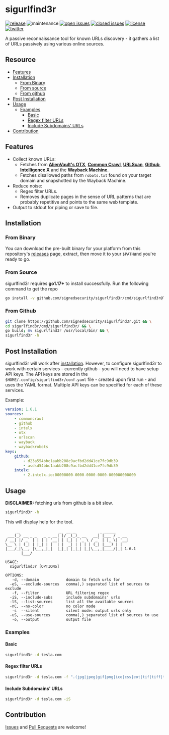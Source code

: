 # sigurlfind3r

[![release](https://img.shields.io/github/release/signedsecurity/sigurlfind3r?style=flat&color=0040ff)](https://github.com/signedsecurity/sigurlfind3r/releases) ![maintenance](https://img.shields.io/badge/maintained%3F-yes-0040ff.svg) [![open issues](https://img.shields.io/github/issues-raw/signedsecurity/sigurlfind3r.svg?style=flat&color=0040ff)](https://github.com/signedsecurity/sigurlfind3r/issues?q=is:issue+is:open) [![closed issues](https://img.shields.io/github/issues-closed-raw/signedsecurity/sigurlfind3r.svg?style=flat&color=0040ff)](https://github.com/signedsecurity/sigurlfind3r/issues?q=is:issue+is:closed) [![license](https://img.shields.io/badge/license-MIT-gray.svg?colorB=0040FF)](https://github.com/signedsecurity/sigurlfind3r/blob/master/LICENSE) [![twitter](https://img.shields.io/badge/twitter-@signedsecurity-0040ff.svg)](https://twitter.com/signedsecurity)

A passive reconnaissance tool for known URLs discovery - it gathers a list of URLs passively using various online sources.

## Resource

* [Features](#features)
* [Installation](#installation)
	* [From Binary](#from-binary)
	* [From source](#from-source)
	* [From github](#from-github)
* [Post Installation](#post-installation)
* [Usage](#usage)
	* [Examples](#examples)
		* [Basic](#basic)
		* [Regex filter URLs](#regex-filter-urls)
		* [Include Subdomains' URLs](#include-subdomains-urls)
* [Contribution](#contribution)

## Features

* Collect known URLs:
    * Fetches from **[AlienVault's OTX](https://otx.alienvault.com/)**, **[Common Crawl](https://commoncrawl.org/)**, **[URLScan](https://urlscan.io/)**, **[Github](https://github.com)**, **[Intelligence X](https://intelx.io)** and the **[Wayback Machine](https://archive.org/web/)**.
    * Fetches disallowed paths from `robots.txt` found on your target domain and snapshotted by the Wayback Machine.
* Reduce noise:
    * Regex filter URLs.
    * Removes duplicate pages in the sense of URL patterns that are probably repetitive and points to the same web template.
* Output to stdout for piping or save to file.

## Installation

### From Binary

You can download the pre-built binary for your platform from this repository's [releases](https://github.com/signedsecurity/sigurlfind3r/releases/) page, extract, then move it to your `$PATH`and you're ready to go.

### From Source

sigurlfind3r requires **go1.17+** to install successfully. Run the following command to get the repo

```bash
go install -v github.com/signedsecurity/sigurlfind3r/cmd/sigurlfind3r@latest
```

### From Github

```bash
git clone https://github.com/signedsecurity/sigurlfind3r.git && \
cd sigurlfind3r/cmd/sigurlfind3r/ && \
go build; mv sigurlfind3r /usr/local/bin/ && \
sigurlfind3r -h
```

## Post Installation

sigurlfind3r will work after [installation](#installation). However, to configure sigurlfind3r to work with certain services - currently github - you will need to have setup API keys. The API keys are stored in the `$HOME/.config/sigurlfind3r/conf.yaml` file - created upon first run - and uses the YAML format. Multiple API keys can be specified for each of these services.

Example:

```yaml
version: 1.6.1
sources:
    - commoncrawl
    - github
    - intelx
    - otx
    - urlscan
    - wayback
    - waybackrobots
keys:
    github:
        - d23a554bbc1aabb208c9acfbd2dd41ce7fc9db39
        - asdsd54bbc1aabb208c9acfbd2dd41ce7fc9db39
    intelx:
        - 2.intelx.io:00000000-0000-0000-0000-000000000000
```

## Usage

**DiSCLAIMER:** fetching urls from github is a bit slow.

```bash
sigurlfind3r -h
```

This will display help for the tool.

```
     _                  _  __ _           _ _____
 ___(_) __ _ _   _ _ __| |/ _(_)_ __   __| |___ / _ __
/ __| |/ _` | | | | '__| | |_| | '_ \ / _` | |_ \| '__|
\__ \ | (_| | |_| | |  | |  _| | | | | (_| |___) | |
|___/_|\__, |\__,_|_|  |_|_| |_|_| |_|\__,_|____/|_| 1.6.1
       |___/

USAGE:
  sigurlfind3r [OPTIONS]

OPTIONS:
   -d, --domain            domain to fetch urls for
  -eS, --exclude-sources   comma(,) separated list of sources to exclude
   -f, --filter            URL filtering regex
  -iS, --include-subs      include subdomains' urls
  -lS, --list-sources      list all the available sources
  -nC, --no-color          no color mode
   -s  --silent            silent mode: output urls only
  -uS, --use-sources       comma(,) separated list of sources to use
   -o, --output            output file
```

### Examples

#### Basic

```bash
sigurlfind3r -d tesla.com
```

#### Regex filter URLs

```bash
sigurlfind3r -d tesla.com -f ".(jpg|jpeg|gif|png|ico|css|eot|tif|tiff|ttf|woff|woff2)"
```

#### Include Subdomains' URLs

```bash
sigurlfind3r -d tesla.com -iS
```

## Contribution

[Issues](https://github.com/signedsecurity/sigurlfind3r/issues) and [Pull Requests](https://github.com/signedsecurity/sigurlfind3r/pulls) are welcome!
